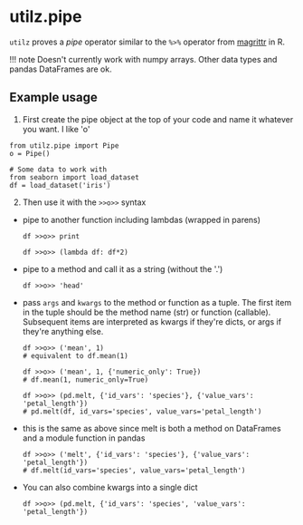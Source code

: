 # utilz.pipe

`utilz` proves a *pipe* operator similar to the `%>%` operator from [magrittr](https://cran.r-project.org/web/packages/magrittr/vignettes/magrittr.html) in R.

!!! note
    Doesn't currently work with numpy arrays. Other data types and pandas DataFrames are ok.

## Example usage

1) First create the pipe object at the top of your code and name it whatever you want. I like 'o'

```
from utilz.pipe import Pipe
o = Pipe()

# Some data to work with
from seaborn import load_dataset
df = load_dataset('iris')
```

2) Then use it with the `>>o>>` syntax  

  - pipe to another function including lambdas (wrapped in parens)  

        df >>o>> print

        df >>o>> (lambda df: df*2)  

  - pipe to a method and call it as a string (without the '.')    

        df >>o>> 'head'  
  
  - pass `args` and `kwargs` to the method or function as a tuple. The first item in the tuple should be the method name (str) or function (callable). Subsequent items are interpreted as kwargs if they're dicts, or args if they're anything else.  
  
        df >>o>> ('mean', 1) 
        # equivalent to df.mean(1)

        df >>o>> ('mean', 1, {'numeric_only': True}) 
        # df.mean(1, numeric_only=True)

        df >>o>> (pd.melt, {'id_vars': 'species'}, {'value_vars': 'petal_length'})
        # pd.melt(df, id_vars='species', value_vars='petal_length')

  - this is the same as above since melt is both a method on DataFrames and a module function in pandas
  
        df >>o>> ('melt', {'id_vars': 'species'}, {'value_vars': 'petal_length'})
        # df.melt(id_vars='species', value_vars='petal_length')

  - You can also combine kwargs into a single dict 
  
        df >>o>> (pd.melt, {'id_vars': 'species', 'value_vars': 'petal_length'})
